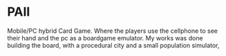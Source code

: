 # PAII
Mobile/PC hybrid Card Game.
Where the players use the cellphone to see their hand and the pc as a boardgame emulator.
My works was done building the board, with a procedural city and a small population simulator,
